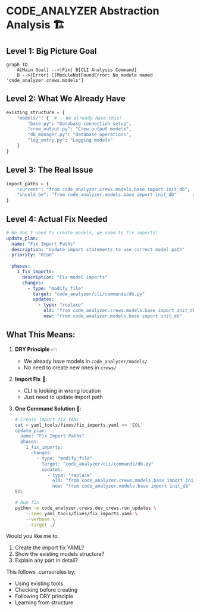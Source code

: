 # CODE_ANALYZER Abstraction Analysis 🏗️

## Level 1: Big Picture Goal

```mermaid
graph TD
    A[Main Goal] -->|Fix| B[CLI Analysis Command]
    B -->|Error| C[ModuleNotFoundError: No module named 'code_analyzer.crews.models']
```

## Level 2: What We Already Have

```python
existing_structure = {
    "models/": {  # ✅ We already have this!
        "base.py": "Database connection setup",
        "crew_output.py": "Crew output models",
        "db_manager.py": "Database operations",
        "log_entry.py": "Logging models"
    }
}
```

## Level 3: The Real Issue

```python
import_paths = {
    "current": "from code_analyzer.crews.models.base import init_db",  # ❌ Wrong path
    "should_be": "from code_analyzer.models.base import init_db"      # ✅ Correct path
}
```

## Level 4: Actual Fix Needed

```yaml
# We don't need to create models, we need to fix imports!
update_plan:
  name: "Fix Import Paths"
  description: "Update import statements to use correct model path"
  priority: "HIGH"
  
  phases:
    1_fix_imports:
      description: "Fix model imports"
      changes:
        - type: "modify_file"
          target: "code_analyzer/cli/commands/db.py"
          updates:
            - type: "replace"
              old: "from code_analyzer.crews.models.base import init_db"
              new: "from code_analyzer.models.base import init_db"
```

## What This Means:
1. **DRY Principle** ✅:
   - We already have models in `code_analyzer/models/`
   - No need to create new ones in `crews/`

2. **Import Fix** 🔧:
   - CLI is looking in wrong location
   - Just need to update import path

3. **One Command Solution** 🎯:
   ```bash
   # Create import fix YAML
   cat > yaml_tools/fixes/fix_imports.yaml << 'EOL'
   update_plan:
     name: "Fix Import Paths"
     phases:
       1_fix_imports:
         changes:
           - type: "modify_file"
             target: "code_analyzer/cli/commands/db.py"
             updates:
               - type: "replace"
                 old: "from code_analyzer.crews.models.base import init_db"
                 new: "from code_analyzer.models.base import init_db"
   EOL

   # Run fix
   python -m code_analyzer.crews.dev_crews.run_updates \
       --spec yaml_tools/fixes/fix_imports.yaml \
       --verbose \
       --target ./
   ```

Would you like me to:
1. Create the import fix YAML?
2. Show the existing models structure?
3. Explain any part in detail?

This follows .currsorules by:
- Using existing tools
- Checking before creating
- Following DRY principle
- Learning from structure